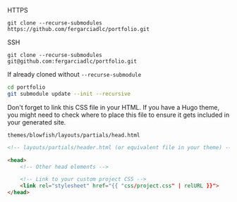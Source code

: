 HTTPS
```
git clone --recurse-submodules https://github.com/fergarciadlc/portfolio.git
```

SSH
```
git clone --recurse-submodules git@github.com:fergarciadlc/portfolio.git
```

If already cloned without `--recurse-submodule`

```bash
cd portfolio
git submodule update --init --recursive
```


Don't forget to link this CSS file in your HTML. If you have a Hugo theme, you might need to check where to place this file to ensure it gets included in your generated site.

`themes/blowfish/layouts/partials/head.html`

```html
<!-- layouts/partials/header.html (or equivalent file in your theme) -->

<head>
    <!-- Other head elements -->

    <!-- Link to your custom project CSS -->
    <link rel="stylesheet" href="{{ "css/project.css" | relURL }}">
</head>

```